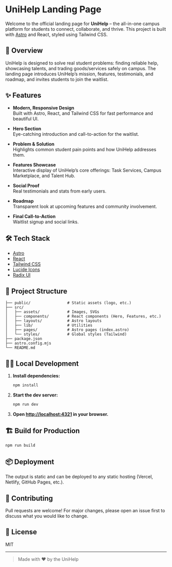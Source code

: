 # UniHelp Landing Page

Welcome to the official landing page for **UniHelp** – the all-in-one campus platform for students to connect, collaborate, and thrive. This project is built with [Astro](https://astro.build/) and React, styled using Tailwind CSS.

## 🚀 Overview

UniHelp is designed to solve real student problems: finding reliable help, showcasing talents, and trading goods/services safely on campus. The landing page introduces UniHelp’s mission, features, testimonials, and roadmap, and invites students to join the waitlist.

## ✨ Features

- **Modern, Responsive Design**  
  Built with Astro, React, and Tailwind CSS for fast performance and beautiful UI.

- **Hero Section**  
  Eye-catching introduction and call-to-action for the waitlist.

- **Problem & Solution**  
  Highlights common student pain points and how UniHelp addresses them.

- **Features Showcase**  
  Interactive display of UniHelp’s core offerings: Task Services, Campus Marketplace, and Talent Hub.

- **Social Proof**  
  Real testimonials and stats from early users.

- **Roadmap**  
  Transparent look at upcoming features and community involvement.

- **Final Call-to-Action**  
  Waitlist signup and social links.

## 🛠️ Tech Stack

- [Astro](https://astro.build/)
- [React](https://react.dev/)
- [Tailwind CSS](https://tailwindcss.com/)
- [Lucide Icons](https://lucide.dev/)
- [Radix UI](https://www.radix-ui.com/)

## 📁 Project Structure

```
├── public/                # Static assets (logo, etc.)
├── src/
│   ├── assets/            # Images, SVGs
│   ├── components/        # React components (Hero, Features, etc.)
│   ├── layouts/           # Astro layouts
│   ├── lib/               # Utilities
│   ├── pages/             # Astro pages (index.astro)
│   └── styles/            # Global styles (Tailwind)
├── package.json
├── astro.config.mjs
└── README.md
```

## 🧑‍💻 Local Development

1. **Install dependencies:**

   ```sh
   npm install
   ```

2. **Start the dev server:**

   ```sh
   npm run dev
   ```

3. **Open [http://localhost:4321](http://localhost:4321) in your browser.**

## 🏗️ Build for Production

```sh
npm run build
```

## 📦 Deployment

The output is static and can be deployed to any static hosting (Vercel, Netlify, GitHub Pages, etc.).

## 🤝 Contributing

Pull requests are welcome! For major changes, please open an issue first to discuss what you would like to change.

## 📄 License

MIT

---

> Made with ❤️ by the UniHelp
